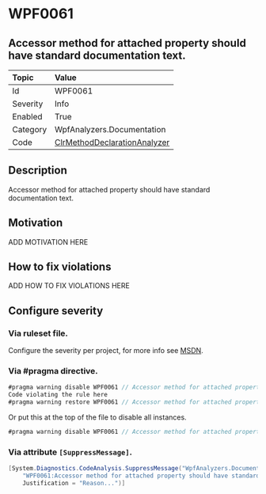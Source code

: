 # WPF0061
## Accessor method for attached property should have standard documentation text.

| Topic    | Value
| :--      | :--
| Id       | WPF0061
| Severity | Info
| Enabled  | True
| Category | WpfAnalyzers.Documentation
| Code     | [ClrMethodDeclarationAnalyzer](https://github.com/DotNetAnalyzers/WpfAnalyzers/blob/master/WpfAnalyzers/Analyzers/ClrMethodDeclarationAnalyzer.cs)

## Description

Accessor method for attached property should have standard documentation text.

## Motivation

ADD MOTIVATION HERE

## How to fix violations

ADD HOW TO FIX VIOLATIONS HERE

<!-- start generated config severity -->
## Configure severity

### Via ruleset file.

Configure the severity per project, for more info see [MSDN](https://msdn.microsoft.com/en-us/library/dd264949.aspx).

### Via #pragma directive.
```C#
#pragma warning disable WPF0061 // Accessor method for attached property should have standard documentation text.
Code violating the rule here
#pragma warning restore WPF0061 // Accessor method for attached property should have standard documentation text.
```

Or put this at the top of the file to disable all instances.
```C#
#pragma warning disable WPF0061 // Accessor method for attached property should have standard documentation text.
```

### Via attribute `[SuppressMessage]`.

```C#
[System.Diagnostics.CodeAnalysis.SuppressMessage("WpfAnalyzers.Documentation", 
    "WPF0061:Accessor method for attached property should have standard documentation text.", 
    Justification = "Reason...")]
```
<!-- end generated config severity -->